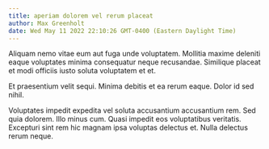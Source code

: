 ```yaml
---
title: aperiam dolorem vel rerum placeat
author: Max Greenholt
date: Wed May 11 2022 22:10:26 GMT-0400 (Eastern Daylight Time)
---
```

Aliquam nemo vitae eum aut fuga unde voluptatem. Mollitia maxime deleniti eaque voluptates minima consequatur neque recusandae. Similique placeat et modi officiis iusto soluta voluptatem et et.

 Et praesentium velit sequi. Minima debitis et ea rerum eaque. Dolor id sed nihil.

 Voluptates impedit expedita vel soluta accusantium accusantium rem. Sed quia dolorem. Illo minus cum. Quasi impedit eos voluptatibus veritatis. Excepturi sint rem hic magnam ipsa voluptas delectus et. Nulla delectus rerum neque.